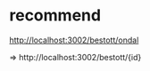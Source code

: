 # recommend

[http://localhost:3002/bestott/ondal](http://localhost:3002/bestott/ondal)

=> http://localhost:3002/bestott/{id}
